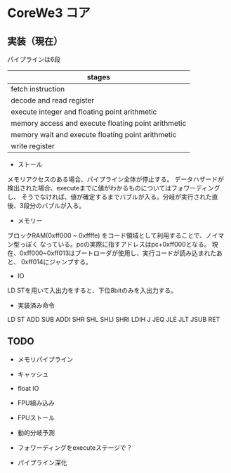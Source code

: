 # CoreWe3 コア

## 実装（現在）

パイプラインは6段

| stages                                              |
|-----------------------------------------------------|
| fetch instruction                                   |
| decode and read register                            |
| execute integer and floating point arithmetic       |
| memory access and execute floating point arithmetic |
| memory wait and execute floating point arithmetic   |
| write register                                      |

* ストール

メモリアクセスのある場合、パイプライン全体が停止する。
データハザードが検出された場合、executeまでに値がわかるものについてはフォワーディングし、
そうでなければ、値が確定するまでバブルが入る。分岐が実行された直後、3段分のバブルが入る。

* メモリー

ブロックRAM(0xff000 ~ 0xffffe) をコード領域として利用することで、ノイマン型っぽく
なっている。pcの実際に指すアドレスはpc+0xff000となる。
現在、0xff000~0xff013はブートローダが使用し、実行コードが読み込まれたあと、
0xff014にジャンプする。

* IO

LD STを用いて入出力をすると、下位8bitのみを入出力する。

* 実装済み命令

LD ST ADD SUB ADDI SHR SHL SHLI SHRI LDIH J JEQ JLE JLT JSUB RET

## TODO

* メモリパイプライン

* キャッシュ

* float IO

* FPU組み込み

* FPUストール

* 動的分岐予測

* フォワーディングをexecuteステージで？

* パイプライン深化
